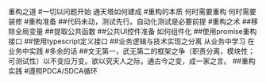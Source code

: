 重构之道
#一切以问题开始 通天塔如何建成
#重构的本质 何时需要重构 何时需要装修
#重构准备
##代码未动，测试先行。自动化测试是必要前提
#重构之术
##移除全局变量
##提取公共函数
##公共UI控件准备 如何组件化
##使用promise重构接口
##使用typescript定义接口
##业务逻辑与技术实现之分离 从业务中学习 在业务中实践
#多余的话
##文无第一，武无第二的框架之争（职责分离，模块性；可测试性）以不变应万变。欲以究天人之际，通古今之变，成一家之言。
##重构实践
#遵照PDCA/SDCA循环
